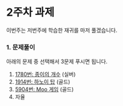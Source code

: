 # 2주차 과제

이번주는 저번주에 학습한 재귀를 마저 풀겠습니다.

### 1. 문제풀이

아래의 문제 중 선택해서 3문제 푸시면 됩니다.

1. [1780번: 종이의 개수](https://www.acmicpc.net/problem/1780) (실버)
2. [1914번: 하노이 탑](https://www.acmicpc.net/problem/1914) (골드)
3. [5904번: Moo 게임](https://www.acmicpc.net/problem/5904) (골드)
4. 자율
